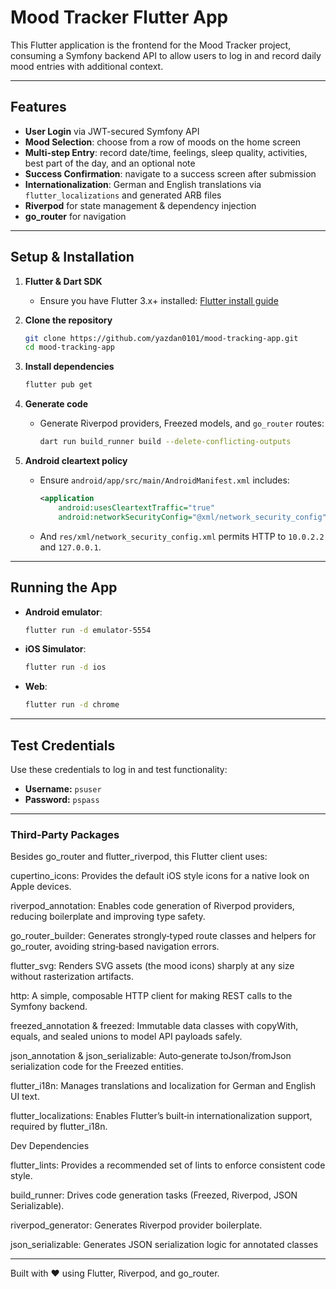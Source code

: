 # Mood Tracker Flutter App

This Flutter application is the frontend for the Mood Tracker project, consuming a Symfony backend
API to allow users to log in and record daily mood entries with additional context.

---

## Features

- **User Login** via JWT-secured Symfony API
- **Mood Selection**: choose from a row of moods on the home screen
- **Multi-step Entry**: record date/time, feelings, sleep quality, activities, best part of the day,
  and an optional note
- **Success Confirmation**: navigate to a success screen after submission
- **Internationalization**: German and English translations via `flutter_localizations` and
  generated ARB files
- **Riverpod** for state management & dependency injection
- **go_router** for navigation

---

## Setup & Installation

1. **Flutter & Dart SDK**
    - Ensure you have Flutter 3.x+
      installed: [Flutter install guide](https://flutter.dev/docs/get-started/install)

2. **Clone the repository**
   ```bash
   git clone https://github.com/yazdan0101/mood-tracking-app.git
   cd mood-tracking-app
   ```

3. **Install dependencies**
   ```bash
   flutter pub get
   ```

4. **Generate code**
    - Generate Riverpod providers, Freezed models, and `go_router` routes:
      ```bash
      dart run build_runner build --delete-conflicting-outputs
      ```

5. **Android cleartext policy**
    - Ensure `android/app/src/main/AndroidManifest.xml` includes:
      ```xml
      <application
          android:usesCleartextTraffic="true"
          android:networkSecurityConfig="@xml/network_security_config">
      ```
    - And `res/xml/network_security_config.xml` permits HTTP to `10.0.2.2` and `127.0.0.1`.

---

## Running the App

- **Android emulator**:
  ```bash
  flutter run -d emulator-5554
  ```

- **iOS Simulator**:
  ```bash
  flutter run -d ios
  ```

- **Web**:
  ```bash
  flutter run -d chrome
  ```

---

## Test Credentials

Use these credentials to log in and test functionality:

- **Username:** `psuser`
- **Password:** `pspass`
---
### Third‑Party Packages

Besides go_router and flutter_riverpod, this Flutter client uses:

cupertino_icons: Provides the default iOS style icons for a native look on Apple devices.

riverpod_annotation: Enables code generation of Riverpod providers, reducing boilerplate and improving type safety.

go_router_builder: Generates strongly‑typed route classes and helpers for go_router, avoiding string‑based navigation errors.

flutter_svg: Renders SVG assets (the mood icons) sharply at any size without rasterization artifacts.

http: A simple, composable HTTP client for making REST calls to the Symfony backend.

freezed_annotation & freezed: Immutable data classes with copyWith, equals, and sealed unions to model API payloads safely.

json_annotation & json_serializable: Auto‑generate toJson/fromJson serialization code for the Freezed entities.

flutter_i18n: Manages translations and localization for German and English UI text.

flutter_localizations: Enables Flutter’s built‑in internationalization support, required by flutter_i18n.

Dev Dependencies

flutter_lints: Provides a recommended set of lints to enforce consistent code style.

build_runner: Drives code generation tasks (Freezed, Riverpod, JSON Serializable).

riverpod_generator: Generates Riverpod provider boilerplate.

json_serializable: Generates JSON serialization logic for annotated classes

---
Built with ❤️ using Flutter, Riverpod, and go_router.

